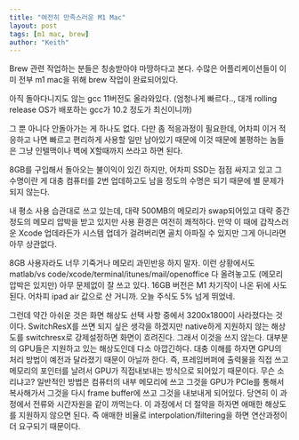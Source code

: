 ```yaml
---
title: "여전히 만족스러운 M1 Mac"
layout: post
tags: [m1 mac, brew]
author: "Keith"
---
```


Brew 관련 작업하는 분들은 칭송받아야 마땅하다고 본다. 수많은 어플리케이션들이 이미 전부 m1 mac을 위해 brew 작업이 완료되어있다.

아직 돌아다니지도 않는 gcc 11버전도 올라와있다. (엄청나게 빠르다.., 대개 rolling release OS가 배포하는 gcc가 10.2 정도가 최신이니까)

그 뿐 아니다 안돌아가는 게 하나도 없다. 다만 좀 적응과정이 필요한데, 어차피 이거 적응하고 나면 빠르고 편리하게 사용할 일만 남아있기 때문에 이것 때문에 불평하는 놈들은 그냥 인텔맥이나 벽에 X할때까지 쓰라고 하면 된다.

8GB를 구입해서 돌아오는 불이익이 있긴 하지만, 어차피 SSD는 점점 싸지고 있고 그 수명이란 게 대충 컴퓨터를 2번 업데하고도 남을 정도의 수명은 되기 때문에 별 문제가 되지 않는다. 

내 평소 사용 습관대로 쓰고 있는데, 대략 500MB의 메모리가 swap되어있고 대략 중간정도의 메모리 압박을 받고 있지만 사용 환경은 여전히 쾌적하다. 만약 이 때에 갑작스러운 Xcode 업데라든가 시스템 업데가 걸려버리면 골치 아파질 수 있지만 그게 아니라면 아무 상관없다.

8GB 사용자라도 너무 기죽거나 메모리 과민반응 하지 말자. 이런 상황에서도 matlab/vs code/xcode/terminal/itunes/mail/openoffice 다 올려놓고도 (메모리 압박은 있지만) 아무 문제없이 잘 쓰고 있다. 16GB 버전은 M1 차기작이 나온 뒤에 사도 된다. 어차피 ipad air 값으로 산 거니까. 오늘 주식도 5% 넘게 뛰었네.

그런데 약간 아쉬운 것은 화면 해상도 선택 사항 중에서 3200x1800이 사라졌다는 것이다. SwitchResX를 쓰면 되지 싶은 생각을 하겠지만 native하게 지원하지 않는 해상도를 switchresx로 강제설정하면 화면이 흐려진다. 그래서 이것을 쓰지 않는다. 대부분의 GPU들은 지원하고 있는 해상도인데 다소 아깝긴하다. 대충 이해를 하자면 GPU의 처리 방법이 예전과 달라졌기 때문이 아닐까 한다. 즉, 프레임버퍼에 출력물을 직접 쓰고 메모리의 포인터를 날려서 GPU가 직접내보내는 방식으로 되어있기 때문이다. 무슨 소리냐고? 일반적인 방법은 컴퓨터의 내부 메모리에 쓰고 그것을 GPU가 PCIe를 통해서 복사해가서 그것을 다시 frame buffer에 쓰고 그것을 내보내게 되어있다. 당연히 이 과정에서 전류와 시간자원을 같이 까먹는다. 이 과정에서 더 절약을 하자면 애매한 해상도를 지원하지 않으면 된다. 즉 애매한 비율로 interpolation/filtering을 하면 연산과정이 더 요구되기 때문이다. 
